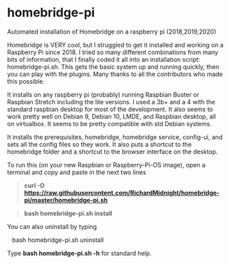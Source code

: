 # homebridge-pi
Automated installation of Homebridge on a raspberry pi  (2018,2019,2020)

Homebridge is VERY cool, but I struggled to get it installed and working on a Raspberry Pi since 2018. I tried so many different combinations from many bits of information, that I finally coded it all into an installation script:  homebridge-pi.sh.  This gets the basic system up and running quickly, then you can play with the plugins.  Many thanks to all the contributors who made this possible.

It installs on any raspberry pi (probably) running Raspbian Buster or Raspbian Stretch including the lite versions. I used a 3b+ and a 4 with the standard raspbian desktop for most of the development.  It also seems to work pretty well on Debian 9, Debian 10, LMDE, and Raspbian desktop, all on virtualbox.  It seems to be pretty compatible with std Debian systems.

It installs the prerequisites, homebridge, homebridge service, config-ui, and sets all the config files so they work.  It also puts a shortcut to the homebridge folder and a shortcut to the browser interface on the desktop.


To run this (on your new Raspbian or Raspberry-Pi-OS image), open a terminal and copy and paste in the next two lines

   >**curl -O https://raw.githubusercontent.com/RichardMidnight/homebridge-pi/master/homebridge-pi.sh**
   
   >**bash homebridge-pi.sh install**
   
   
You can also uninstall by typing

   &nbsp;&nbsp;&nbsp;bash homebridge-pi.sh uninstall
   
Type **bash homebridge-pi.sh -h**  for standard help.   
